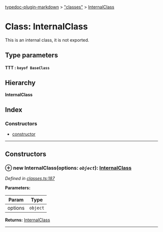 [typedoc-plugin-markdown](../README.md) > ["classes"](../modules/_classes_.md) > [InternalClass](../classes/_classes_.internalclass.md)

# Class: InternalClass

This is an internal class, it is not exported.

## Type parameters
#### TTT :  `keyof BaseClass`
## Hierarchy

**InternalClass**

## Index

### Constructors

* [constructor](_classes_.internalclass.md#constructor)

---

## Constructors

<a id="constructor"></a>

### ⊕ **new InternalClass**(options: *`object`*): [InternalClass](_classes_.internalclass.md)

*Defined in [classes.ts:187](https://github.com/tgreyjs/typedoc-plugin-markdown/blob/master/test/src/classes.ts#L187)*

**Parameters:**

| Param | Type |
| ------ | ------ |
| options | `object` | 

**Returns:** [InternalClass](_classes_.internalclass.md)

---

